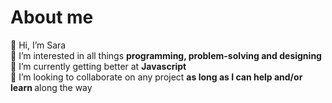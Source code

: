 
<h1>About me</h1>
👋    Hi, I’m Sara <br>
👀    I’m interested in all things <strong> programming, problem-solving and designing </strong> <br>
🌱    I’m currently getting better at <strong> Javascript </strong> <br>
💞️    I’m looking to collaborate on any project <strong> as long as I can help and/or learn </strong> along the way
